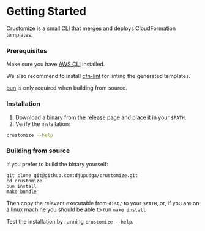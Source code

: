# Getting Started

Crustomize is a small CLI that merges and deploys CloudFormation templates.

### Prerequisites

Make sure you have [AWS CLI](https://aws.amazon.com/cli/) installed.

We also recommend to install [cfn-lint](https://github.com/aws-cloudformation/cfn-lint)
for linting the generated templates.

[bun](https://bun.sh) is only required when building from source.

### Installation

1. Download a binary from the release page and place it in your `$PATH`.
2. Verify the installation:

```bash
crustomize --help
```

### Building from source

If you prefer to build the binary yourself:

```shell
git clone git@github.com:djupudga/crustomize.git
cd crustomize
bun install
make bundle
```

Then copy the relevant executable from `dist/` to your `$PATH`, or, if you
are on a linux machine you should be able to run `make install`

Test the installation by running `crustomize --help`.
